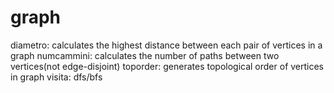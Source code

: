 # graph

diametro: calculates the highest distance between each pair of vertices in a graph
numcammini: calculates the number of paths between two vertices(not edge-disjoint)
toporder: generates topological order of vertices in graph
visita: dfs/bfs